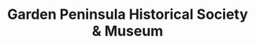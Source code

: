 ---
layout: repo
title: "Garden Peninsula Historical Society & Museum"
id: 3982
permalink: repos/3982/
---